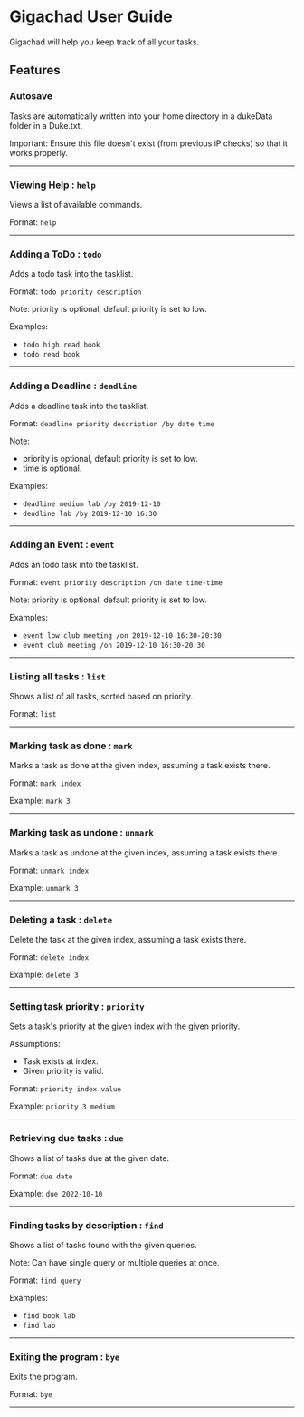 # Gigachad User Guide

Gigachad will help you keep track of all your tasks.

## Features

### Autosave
Tasks are automatically written into your home directory in a dukeData folder in a Duke.txt.

Important: Ensure this file doesn't exist (from previous iP checks) so that it works properly.

***

### Viewing Help : `help`
Views a list of available commands.

Format: `help`

***

### Adding a ToDo : `todo`
Adds a todo task into the tasklist.

Format:  `todo priority description`

Note: priority is optional, default priority is set to low.

Examples:
- `todo high read book`
- `todo read book`

***

### Adding a Deadline : `deadline`
Adds a deadline task into the tasklist.

Format:  `deadline priority description /by date time`

Note: 
- priority is optional, default priority is set to low.
- time is optional.

Examples:
- `deadline medium lab /by 2019-12-10`
- `deadline lab /by 2019-12-10 16:30`

***

### Adding an Event : `event`
Adds an todo task into the tasklist.

Format:  `event priority description /on date time-time`

Note: priority is optional, default priority is set to low.

Examples:
- `event low club meeting /on 2019-12-10 16:30-20:30`
- `event club meeting /on 2019-12-10 16:30-20:30`

***

### Listing all tasks : `list`
Shows a list of all tasks, sorted based on priority.

Format:  `list`

***

### Marking task as done : `mark`
Marks a task as done at the given index, assuming a task exists there.

Format:  `mark index`

Example: `mark 3`

***

### Marking task as undone : `unmark`
Marks a task as undone at the given index, assuming a task exists there.

Format:  `unmark index`

Example: `unmark 3`

***

### Deleting a task : `delete`
Delete the task at the given index, assuming a task exists there.

Format:  `delete index`

Example: `delete 3`

***

### Setting task priority : `priority`
Sets a task's priority at the given index with the given priority.

Assumptions: 
- Task exists at index.
- Given priority is valid.

Format:  `priority index value`

Example: `priority 3 medium`

***

### Retrieving due tasks : `due`
Shows a list of tasks due at the given date.

Format:  `due date`

Example: `due 2022-10-10`

***

### Finding tasks by description : `find`
Shows a list of tasks found with the given queries.

Note: Can have single query or multiple queries at once.

Format:  `find query`

Examples: 
- `find book lab`
- `find lab`

***

### Exiting the program : `bye`
Exits the program.

Format:  `bye`

***
